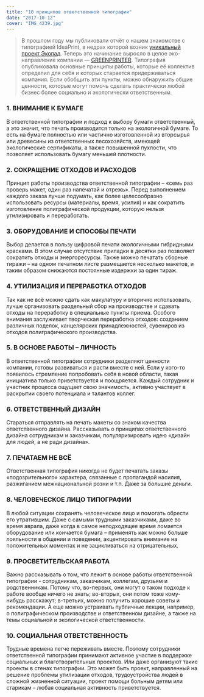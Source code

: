 ```yaml
---
title: "10 принципов ответственной типографии"
date: "2017-10-12"
cover: "IMG_4239.jpg"
---
```


> В прошлом году мы публиковали отчёт о нашем знакомстве с типографией IdeaPrint, в недрах которой возник [уникальный проект Экопад](/workshop/tour/ecopad/). Теперь это начинание выросло в целое эко-направление компании — [GREENPRINTER](http://greenprinter.ru/). Типография опубликовала основные принципы работы, которые её коллектив определил для себя и которых старается придерживаться компания. Если обобщить эти пункты, можно обнаружить общие ценности, которые могут помочь сделать практически любой бизнес более социально и экологически ответственным.

### 1. ВНИМАНИЕ К БУМАГЕ

В ответственной типографии и подход к выбору бумаги ответственный, а это значит, что печать производится только на экологичной бумаге. То есть на бумаге полностью или частично изготовленной из вторсырья или древесины из ответственных лесохозяйств, имеющей экологические сертификаты, а также повышенной пухлости, что позволяет использовать бумагу меньшей плотности.

### 2. СОКРАЩЕНИЕ ОТХОДОВ И РАСХОДОВ

Принцип работы производства ответственной типографии – «семь раз проверь макет, один раз напечатай и отрежь». Перед выполнением каждого заказа лучше подумать, как более целесообразно использовать ресурсы (материалы, время, усилия) и как сократить изготовление полиграфической продукции, которую нельзя утилизировать и переработать.

### 3. ОБОРУДОВАНИЕ И СПОСОБЫ ПЕЧАТИ

Выбор делается в пользу цифровой печати экологичными гибридными красками. В этом случае отсутствие приладки в десятки раз позволяет сократить отходы и энергоресурсы. Также можно печатать сборные тиражи – на одном печатном листе размещается несколько макетов, и таким образом снижаются постоянные издержки за один тираж.

### 4. УТИЛИЗАЦИЯ И ПЕРЕРАБОТКА ОТХОДОВ

Так как не всё можно сдать как макулатуру и вторично использовать, лучше организовать раздельный сбор на производстве и сдавать отходы на переработку в специальные пункты приема. Особого внимания заслуживает творческая переработка отходов: созданием различных поделок, канцелярских принадлежностей, сувениров из отходов полиграфического производства.

### 5. В ОСНОВЕ РАБОТЫ – ЛИЧНОСТЬ

В ответственной типографии сотрудники разделяют ценности компании, готовы развиваться и расти вместе с ней. Если у кого-то появилось стремление попробовать себя в новой области, такая инициатива только приветствуется и поощряется. Каждый сотрудник и участник процесса ощущает свою значимость, активно участвует в раскрытии своего потенциала и талантов коллег.

### 6. ОТВЕТСТВЕННЫЙ ДИЗАЙН

Стараться отправлять на печать макеты со знаком качества ответственного дизайна. Рассказывать о принципах ответственного дизайна сотрудникам и заказчикам, популяризировать идею «дизайн для людей, а не ради дизайна».

### 7. ПЕЧАТАЕМ НЕ ВСЁ

Ответственная типография никогда не будет печатать заказы «подозрительного» характера, связанные с пропагандой насилия, разжиганием межнациональной розни и т.п. Даже за большие деньги.

### 8. ЧЕЛОВЕЧЕСКОЕ ЛИЦО ТИПОГРАФИИ

В любой ситуации сохранять человеческое лицо и помогать обрести его утратившим. Даже с самыми трудными заказчиками, даже во время аврала, даже когда в самое неподходящее время ломается оборудование или кончается бумага – применять как можно больше лояльности в общении и поведении, акцентировать внимание на положительных моментах и не зацикливаться на отрицательных.

### 9. ПРОСВЕТИТЕЛЬСКАЯ РАБОТА

Важно рассказывать о том, что лежит в основе работы ответственной типографии - сотрудникам, заказчикам, коллегам, друзьям и родственникам. Потому что, во-первых, они могут о таком подходе к работе вообще ничего не знать; во-вторых, они потом тоже кому-нибудь расскажут; в-третьих, можно получить хорошие советы и рекомендации. А еще можно устраивать публичные лекции, например, о полиграфическом производстве и ответственном дизайне, а также на темы социальной и экологической ответственности.

### 10. СОЦИАЛЬНАЯ ОТВЕТСТВЕННОСТЬ

Трудные времена легче переживать вместе. Поэтому сотрудники ответственной типографии принимают активное участие в поддержке социальных и благотворительных проектов. Или даже организуют такие проекты в стенах типографии. Это может быть проект, направленный на решение проблемы утилизации отходов, трудоустройства людей в сложной жизненной ситуации, проект помощи больным детям или старикам – любая социальная активность приветствуется.
